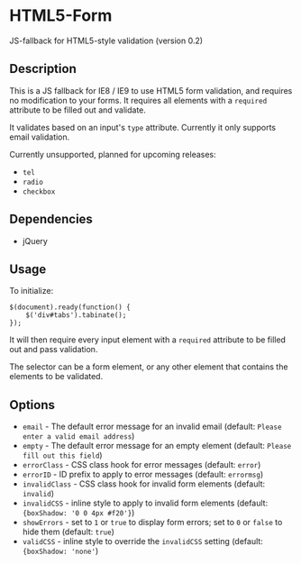HTML5-Form
==========

JS-fallback for HTML5-style validation (version 0.2)

Description
-----------
This is a JS fallback for IE8 / IE9 to use HTML5 form validation, and requires no modification to your forms. It requires all elements with a `required` attribute to be filled out and validate.

It validates based on an input's `type` attribute. Currently it only supports email validation.

Currently unsupported, planned for upcoming releases:
* `tel`
* `radio`
* `checkbox`


Dependencies
------------
- jQuery


Usage
-----
To initialize:

	$(document).ready(function() {
		$('div#tabs').tabinate();
	});

It will then require every input element with a `required` attribute to be filled out and pass validation.

The selector can be a form element, or any other element that contains the elements to be validated.


Options
-------
* `email` - The default error message for an invalid email (default: `Please enter a valid email address`)
* `empty` - The default error message for an empty element (default: `Please fill out this field`)
* `errorClass` - CSS class hook for error messages (default: `error`)
* `errorID` - ID prefix to apply to error messages (default: `errormsg`)
* `invalidClass` - CSS class hook for invalid form elements (default: `invalid`)
* `invalidCSS` - inline style to apply to invalid form elements (default: `{boxShadow: '0 0 4px #f20'}`)
* `showErrors` - set to `1` or `true` to display form errors; set to `0` or `false` to hide them (default: `true`)
* `validCSS` - inline style to override the `invalidCSS` setting (default: `{boxShadow: 'none'`)